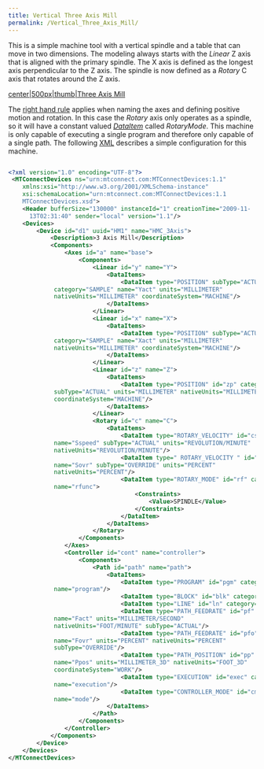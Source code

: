 ```yaml
---
title: Vertical Three Axis Mill
permalink: /Vertical_Three_Axis_Mill/
---
```


This is a simple machine tool with a vertical spindle and a table that
can move in two dimensions. The modeling always starts with the *Linear*
Z axis that is aligned with the primary spindle. The X axis is defined
as the longest axis perpendicular to the Z axis. The spindle is now
defined as a *Rotary* C axis that rotates around the Z axis.

[center|500px|thumb|Three Axis Mill](/File:ThreeAxisMill.PNG "wikilink")

The [right hand rule](/Machine_Tool_Modeling "wikilink") applies when
naming the axes and defining positive motion and rotation. In this case
the *Rotary* axis only operates as a spindle, so it will have a constant
valued *[DataItem](/Terminology "wikilink")* called *RotaryMode*. This
machine is only capable of executing a single program and therefore only
capable of a single path. The following [XML](/Terminology "wikilink")
describes a simple configuration for this machine.

``` xml

<?xml version="1.0" encoding="UTF-8"?>
 <MTConnectDevices ns="urn:mtconnect.com:MTConnectDevices:1.1"
    xmlns:xsi="http://www.w3.org/2001/XMLSchema-instance"
    xsi:schemaLocation="urn:mtconnect.com:MTConnectDevices:1.1
    MTConnectDevices.xsd">
    <Header bufferSize="130000" instanceId="1" creationTime="2009-11-
      13T02:31:40" sender="local" version="1.1"/>
    <Devices>
        <Device id="d1" uuid="HM1" name="HMC_3Axis">
            <Description>3 Axis Mill</Description>
            <Components>
                <Axes id="a" name="base">
                    <Components>
                        <Linear id="y" name="Y">
                            <DataItems>
                                <DataItem type="POSITION" subType="ACTUAL" id="yp"
             category="SAMPLE" name="Yact" units="MILLIMETER"
             nativeUnits="MILLIMETER" coordinateSystem="MACHINE"/>
                            </DataItems>
                        </Linear>
                        <Linear id="x" name="X">
                            <DataItems>
                                <DataItem type="POSITION" subType="ACTUAL" id="xp"
             category="SAMPLE" name="Xact" units="MILLIMETER"
             nativeUnits="MILLIMETER" coordinateSystem="MACHINE"/>
                            </DataItems>
                        </Linear>
                        <Linear id="z" name="Z">
                            <DataItems>
                                <DataItem type="POSITION" id="zp" category="SAMPLE" name="Zact"
             subType="ACTUAL" units="MILLIMETER" nativeUnits="MILLIMETER"
             coordinateSystem="MACHINE"/>
                            </DataItems>
                        </Linear>
                        <Rotary id="c" name="C">
                            <DataItems>
                                <DataItem type="ROTARY_VELOCITY" id="cspd" category="SAMPLE"
             name="Sspeed" subType="ACTUAL" units="REVOLUTION/MINUTE"
             nativeUnits="REVOLUTION/MINUTE"/>
                                <DataItem type=" ROTARY_VELOCITY " id="cso" category="SAMPLE"
             name="Sovr" subType="OVERRIDE" units="PERCENT"
             nativeUnits="PERCENT"/>
                                <DataItem type="ROTARY_MODE" id="rf" category="EVENT"
             name="rfunc">
                                    <Constraints>
                                        <Value>SPINDLE</Value>
                                    </Constraints>
                                </DataItem>
                            </DataItems>
                        </Rotary>
                    </Components>
                </Axes>
                <Controller id="cont" name="controller">
                    <Components>
                        <Path id="path" name="path">
                            <DataItems>
                                <DataItem type="PROGRAM" id="pgm" category="EVENT"
             name="program"/>
                                <DataItem type="BLOCK" id="blk" category="EVENT" name="block"/>
                                <DataItem type="LINE" id="ln" category="EVENT" name="line"/>
                                <DataItem type="PATH_FEEDRATE" id="pf" category="SAMPLE"
             name="Fact" units="MILLIMETER/SECOND"
             nativeUnits="FOOT/MINUTE" subType="ACTUAL"/>
                                <DataItem type="PATH_FEEDRATE" id="pfo" category="SAMPLE"
             name="Fovr" units="PERCENT" nativeUnits="PERCENT"
             subType="OVERRIDE"/>
                                <DataItem type="PATH_POSITION" id="pp" category="SAMPLE"
             name="Ppos" units="MILLIMETER_3D" nativeUnits="FOOT_3D"
             coordinateSystem="WORK"/>
                                <DataItem type="EXECUTION" id="exec" category="EVENT"
             name="execution"/>
                                <DataItem type="CONTROLLER_MODE" id="cm" category="EVENT"
             name="mode"/>
                            </DataItems>
                        </Path>
                    </Components>
                </Controller>
            </Components>
        </Device>
    </Devices>
</MTConnectDevices>
```